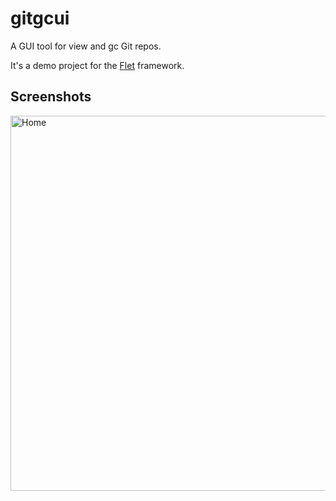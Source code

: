 # gitgcui

A GUI tool for view and gc Git repos.

It's a demo project for the [Flet] framework.

## Screenshots

<img
  src="https://github.com/user-attachments/assets/5889dc1d-d81c-4b6c-a7db-58d89d20a19c"
  alt="Home" width="600"
/>

[Flet]: https://flet.dev/
